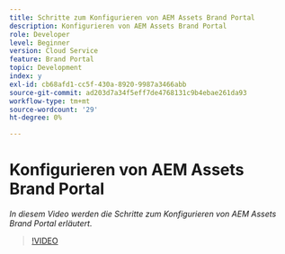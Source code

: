 ```yaml
---
title: Schritte zum Konfigurieren von AEM Assets Brand Portal
description: Konfigurieren von AEM Assets Brand Portal
role: Developer
level: Beginner
version: Cloud Service
feature: Brand Portal
topic: Development
index: y
exl-id: cb68afd1-cc5f-430a-8920-9987a3466abb
source-git-commit: ad203d7a34f5eff7de4768131c9b4ebae261da93
workflow-type: tm+mt
source-wordcount: '29'
ht-degree: 0%

---
```


# Konfigurieren von AEM Assets Brand Portal

*In diesem Video werden die Schritte zum Konfigurieren von AEM Assets Brand Portal erläutert.*

>[!VIDEO](https://video.tv.adobe.com/v/335448?quality=9&learn=on)
